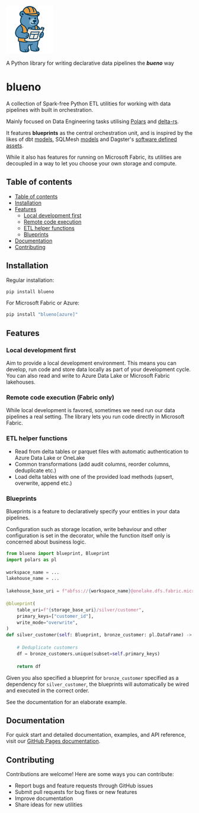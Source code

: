 
![blueno logo](./assets/images/blueno-128x128.png)
 
A Python library for writing declarative data pipelines the ***bueno*** way

# blueno
A collection of Spark-free Python ETL utilities for working with data pipelines with built in orchestration.

Mainly focused on Data Engineering tasks utilising [Polars](https://github.com/pola-rs/polars) and [delta-rs](https://github.com/delta-io/delta-rs).

It features **blueprints** as the central orchestration unit, and is inspired by the likes of dbt [models](https://docs.getdbt.com/docs/build/models), SQLMesh [models](https://sqlmesh.readthedocs.io/en/stable/concepts/models/sql_models/) and Dagster's [software defined assets](https://dagster.io/glossary/software-defined-assets).

While it also has features for running on Microsoft Fabric, its utilities are decoupled in a way to let you choose your own storage and compute.


## Table of contents

- [Table of contents](#table-of-contents)
- [Installation](#installation)
- [Features](#features)
  - [Local development first](#local-development-first)
  - [Remote code execution](#remote-code-execution)
  - [ETL helper functions](#etl-helper-functions)
  - [Blueprints](#blueprints)
- [Documentation](#documentation)
- [Contributing](#contributing)

## Installation
Regular installation:
```bash
pip install blueno
```

For Microsoft Fabric or Azure:
```bash
pip install "blueno[azure]"
```

## Features

### Local development first
Aim to provide a local development environment. This means you can develop, run code and store data locally as part of your development cycle. You can also read and write to Azure Data Lake or Microsoft Fabric lakehouses.

### Remote code execution (Fabric only)
While local development is favored, sometimes we need run our data pipelines a real setting. The library lets you run code directly in Microsoft Fabric.

### ETL helper functions
- Read from delta tables or parquet files with automatic authentication to Azure Data Lake or OneLake
- Common transformations (add audit columns, reorder columns, deduplicate etc.)
- Load delta tables with one of the provided load methods (upsert, overwrite, append etc.)

### Blueprints
Blueprints is a feature to declaratively specify your entities in your data pipelines.

Configuration such as storage location, write behaviour and other configuration is set in the decorator, while the function itself only is concerned about business logic.

```python
from blueno import blueprint, Blueprint
import polars as pl

workspace_name = ...
lakehouse_name = ...

lakehouse_base_uri = f"abfss://{workspace_name}@onelake.dfs.fabric.microsoft.com/{lakehouse_name}.Lakehouse/Tables"

@blueprint(
    table_uri=f"{storage_base_uri}/silver/customer",
    primary_keys=["customer_id"],
    write_mode="overwrite",
)
def silver_customer(self: Blueprint, bronze_customer: pl.DataFrame) -> pl.DataFrame
    
    # Deduplicate customers
    df = bronze_customers.unique(subset=self.primary_keys)

    return df
```

Given you also specified a blueprint for `bronze_customer` specified as a dependency for `silver_customer`, the blueprints will automatically be wired and executed in the correct order.

See the documentation for an elaborate example.

## Documentation
For quick start and detailed documentation, examples, and API reference, visit our [GitHub Pages documentation](https://mrjsj.github.io/blueno/).

## Contributing
Contributions are welcome! Here are some ways you can contribute:

- Report bugs and feature requests through GitHub issues
- Submit pull requests for bug fixes or new features
- Improve documentation
- Share ideas for new utilities

